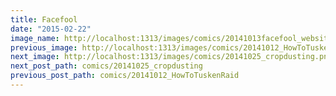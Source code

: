 ```yaml
---
title: Facefool
date: "2015-02-22"
image_name: http://localhost:1313/images/comics/20141013facefool_website.png
previous_image: http://localhost:1313/images/comics/20141012_HowToTuskenRaid.png
next_image: http://localhost:1313/images/comics/20141025_cropdusting.png
next_post_path: comics/20141025_cropdusting
previous_post_path: comics/20141012_HowToTuskenRaid
---
```

